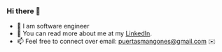 ### Hi there 👋

- 🔭 I am software engineer
- 📖 You can read more about me at my [LinkedIn](https://www.linkedin.com/in/dany-puertas-6018a8205/).
- 📫 Feel free to connect over email: puertasmangones@gmail.com ✉️ 

